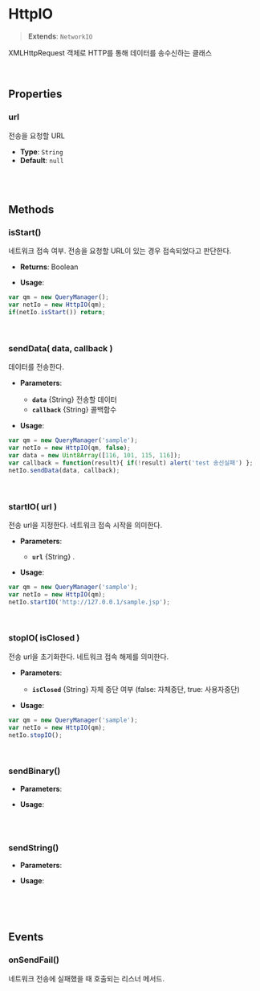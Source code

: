 # HttpIO
> **Extends**: `NetworkIO`

XMLHttpRequest 객체로 HTTP를 통해 데이터를 송수신하는 클래스

<br/>

## Properties


### url

전송을 요청할 URL

* **Type**: `String`
* **Default**: `null`

<br/>
<br/>

## Methods

### isStart()

네트워크 접속 여부. 전송을 요청할 URL이 있는 경우 접속되었다고 판단한다.

* **Returns**: Boolean

* **Usage**: 
```js
var qm = new QueryManager();
var netIo = new HttpIO(qm);
if(netIo.isStart()) return;
```

<br/>

### sendData( data, callback )

데이터를 전송한다.

* **Parameters**: 
	* **`data`** {String} 전송할 데이터
	* **`callback`** {String} 콜백함수

* **Usage**: 
```js
var qm = new QueryManager('sample');
var netIo = new HttpIO(qm, false);
var data = new Uint8Array([116, 101, 115, 116]);
var callback = function(result){ if(!result) alert('test 송신실패') };
netIo.sendData(data, callback);
```

<br/>

### startIO( url )

전송 url을 지정한다. 네트워크 접속 시작을 의미한다.

* **Parameters**: 
	* **`url`** {String} .

* **Usage**: 
```js
var qm = new QueryManager('sample');
var netIo = new HttpIO(qm);
netIo.startIO('http://127.0.0.1/sample.jsp');
```

<br/>

### stopIO( isClosed )

전송 url을 초기화한다. 네트워크 접속 해제를 의미한다.

* **Parameters**: 
	* **`isClosed`** {String} 자체 중단 여부 (false: 자체중단, true: 사용자중단)

* **Usage**: 
```js
var qm = new QueryManager('sample');
var netIo = new HttpIO(qm);
netIo.stopIO();
```

<br/>

### sendBinary()



* **Parameters**: 


* **Usage**: 
```js

```

<br/>

### sendString()



* **Parameters**: 


* **Usage**: 
```js

```

<br/>

<br/>

## Events


### onSendFail()

네트워크 전송에 실패했을 때 호출되는 리스너 메서드.

<br/>

